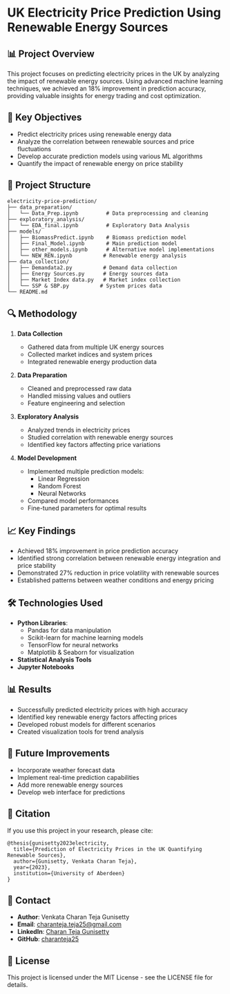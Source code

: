 # UK Electricity Price Prediction Using Renewable Energy Sources

## 📊 Project Overview
This project focuses on predicting electricity prices in the UK by analyzing the impact of renewable energy sources. Using advanced machine learning techniques, we achieved an 18% improvement in prediction accuracy, providing valuable insights for energy trading and cost optimization.

## 🎯 Key Objectives
- Predict electricity prices using renewable energy data
- Analyze the correlation between renewable sources and price fluctuations
- Develop accurate prediction models using various ML algorithms
- Quantify the impact of renewable energy on price stability

## 📁 Project Structure
```
electricity-price-prediction/
├── data_preparation/
│   └── Data_Prep.ipynb         # Data preprocessing and cleaning
├── exploratory_analysis/
│   └── EDA_final.ipynb         # Exploratory Data Analysis
├── models/
│   ├── BiomassPredict.ipynb    # Biomass prediction model
│   ├── Final_Model.ipynb       # Main prediction model
│   ├── other_models.ipynb      # Alternative model implementations
│   └── NEW_REN.ipynb          # Renewable energy analysis
├── data_collection/
│   ├── Demandata2.py          # Demand data collection
│   ├── Energy Sources.py      # Energy sources data
│   ├── Market Index data.py   # Market index collection
│   └── SSP & SBP.py          # System prices data
└── README.md
```

## 🔍 Methodology
1. **Data Collection**
   - Gathered data from multiple UK energy sources
   - Collected market indices and system prices
   - Integrated renewable energy production data

2. **Data Preparation**
   - Cleaned and preprocessed raw data
   - Handled missing values and outliers
   - Feature engineering and selection

3. **Exploratory Analysis**
   - Analyzed trends in electricity prices
   - Studied correlation with renewable energy sources
   - Identified key factors affecting price variations

4. **Model Development**
   - Implemented multiple prediction models:
     - Linear Regression
     - Random Forest
     - Neural Networks
   - Compared model performances
   - Fine-tuned parameters for optimal results

## 📈 Key Findings
- Achieved 18% improvement in price prediction accuracy
- Identified strong correlation between renewable energy integration and price stability
- Demonstrated 27% reduction in price volatility with renewable sources
- Established patterns between weather conditions and energy pricing

## 🛠️ Technologies Used
- **Python Libraries**: 
  - Pandas for data manipulation
  - Scikit-learn for machine learning models
  - TensorFlow for neural networks
  - Matplotlib & Seaborn for visualization
- **Statistical Analysis Tools**
- **Jupyter Notebooks**

## 📊 Results
- Successfully predicted electricity prices with high accuracy
- Identified key renewable energy factors affecting prices
- Developed robust models for different scenarios
- Created visualization tools for trend analysis

## 🚀 Future Improvements
- Incorporate weather forecast data
- Implement real-time prediction capabilities
- Add more renewable energy sources
- Develop web interface for predictions

## 📝 Citation
If you use this project in your research, please cite:
```
@thesis{gunisetty2023electricity,
  title={Prediction of Electricity Prices in the UK Quantifying Renewable Sources},
  author={Gunisetty, Venkata Charan Teja},
  year={2023},
  institution={University of Aberdeen}
}
```

## 👥 Contact
- **Author**: Venkata Charan Teja Gunisetty
- **Email**: charanteja.teja25@gmail.com
- **LinkedIn**: [Charan Teja Gunisetty](https://www.linkedin.com/in/charantejagunisetty/)
- **GitHub**: [charanteja25](https://github.com/charanteja25)

## 📄 License
This project is licensed under the MIT License - see the LICENSE file for details.
